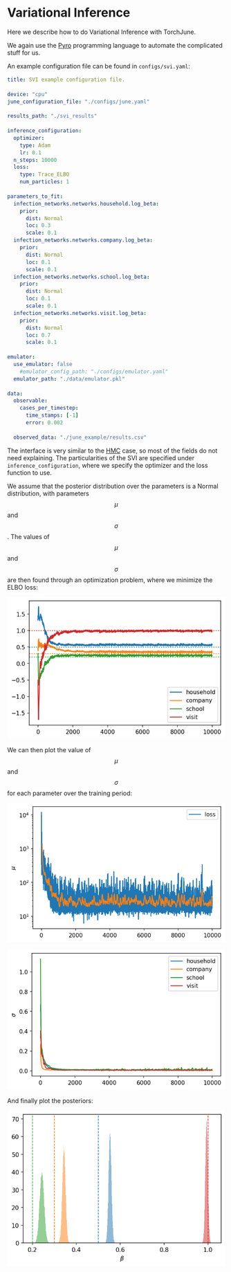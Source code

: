 # Variational Inference

Here we describe how to do Variational Inference with TorchJune.

We again use the [Pyro](http://pyro.ai/) programming language to automate the complicated stuff for us.

An example configuration file can be found in `configs/svi.yaml`:

```yaml
title: SVI example configuration file.

device: "cpu"
june_configuration_file: "./configs/june.yaml"

results_path: "./svi_results"

inference_configuration:
  optimizer:
    type: Adam
    lr: 0.1
  n_steps: 10000
  loss:
    type: Trace_ELBO
    num_particles: 1

parameters_to_fit:
  infection_networks.networks.household.log_beta:
    prior:
      dist: Normal
      loc: 0.3
      scale: 0.1
  infection_networks.networks.company.log_beta:
    prior:
      dist: Normal
      loc: 0.1
      scale: 0.1
  infection_networks.networks.school.log_beta:
    prior:
      dist: Normal
      loc: 0.1
      scale: 0.1
  infection_networks.networks.visit.log_beta:
    prior:
      dist: Normal
      loc: 0.7
      scale: 0.1

emulator:
  use_emulator: false 
    #emulator_config_path: "./configs/emulator.yaml"
  emulator_path: "./data/emulator.pkl"

data:
  observable: 
    cases_per_timestep:
      time_stamps: [-1]
      error: 0.002
    
  observed_data: "./june_example/results.csv"
```

The interface is very similar to the [HMC]("./hmc.md") case, so most of the fields do not need explaining. The particularities of the SVI are specified under `inference_configuration`, where we specify the optimizer and the loss function to use.

We assume that the posterior distribution over the parameters is a Normal distribution, with parameters $$\mu$$ and $$\sigma$$. The values of $$\mu$$ and $$\sigma$$ are then found through an optimization problem, where we minimize the ELBO loss:

![elbo_loss](../images/inference/svi_loss.png)

We can then plot the value of $$\mu$$ and $$\sigma$$ for each parameter over the training period:

![elbo_loss](../images/inference/svi_mus.png)

![elbo_loss](../images/inference/svi_sigmas.png)

And finally plot the posteriors:

![elbo_loss](../images/inference/svi_results.png)
